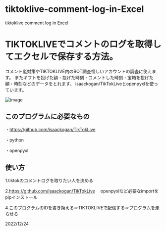 # tiktoklive-comment-log-in-Excel
tiktoklive comment log in Excel

# TIKTOKLIVEでコメントのログを取得してエクセルで保存する方法。
コメント嵐対策やTIKTOKLIVE内のBOT調査怪しいアカウントの調査に使えます。
またギフトを投げた額・投げた時刻・コメントした時刻・宝箱を投げた額・時刻などのデータをとれます。
isaackogan/TikTokLiveとopenpyxlを使っています。


![image](https://user-images.githubusercontent.com/78278542/209412545-af63ad17-215a-4529-a420-516a7b84bfa0.png)



## このプログラムに必要なもの

・https://github.com/isaackogan/TikTokLive

・python

・openpyxl

## 使い方

1.tiktokのコメントログを取りたい人を決める

2.https://github.com/isaackogan/TikTokLive
　openpyxlなど必要なimportをpipインストール

4.このプログラムのIDを書き換える☞TIKTOKLIVEで配信する☞プログラムを走らせる


2022/12/24
